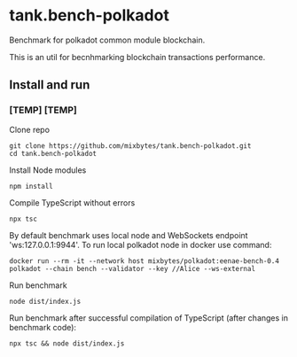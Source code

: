 # tank.bench-polkadot

Benchmark for polkadot common module blockchain.

This is an util for becnhmarking blockchain transactions performance.

## Install and run

### \[TEMP\] \[TEMP\]


Clone repo
```
git clone https://github.com/mixbytes/tank.bench-polkadot.git
cd tank.bench-polkadot
```

Install Node modules
```
npm install
```

Compile TypeScript without errors
```
npx tsc
```

By default benchmark uses local node and WebSockets endpoint 'ws:127.0.0.1:9944'. To run local polkadot node in docker use command:
```
docker run --rm -it --network host mixbytes/polkadot:eenae-bench-0.4 polkadot --chain bench --validator --key //Alice --ws-external
```

Run benchmark
```
node dist/index.js
```

Run benchmark after successful compilation of TypeScript (after changes in benchmark code):
```
npx tsc && node dist/index.js
```




